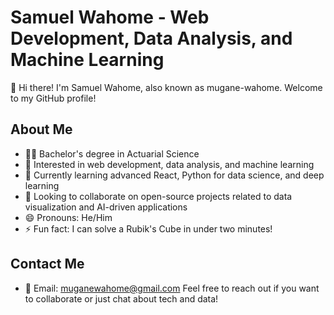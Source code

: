 # Samuel Wahome - Web Development, Data Analysis, and Machine Learning

👋 Hi there! I'm Samuel Wahome, also known as mugane-wahome. Welcome to my GitHub profile! 

## About Me
- 👨‍🎓 Bachelor's degree in Actuarial Science
- 👀 Interested in web development, data analysis, and machine learning
- 🌱 Currently learning advanced React, Python for data science, and deep learning
- 💞️ Looking to collaborate on open-source projects related to data visualization and AI-driven applications
- 😄 Pronouns: He/Him
- ⚡ Fun fact: I can solve a Rubik's Cube in under two minutes!

## Contact Me
- 📧 Email: muganewahome@gmail.com
Feel free to reach out if you want to collaborate or just chat about tech and data! 
